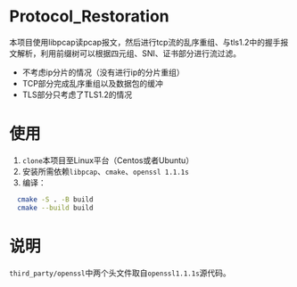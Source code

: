 # Protocol_Restoration
本项目使用libpcap读pcap报文，然后进行tcp流的乱序重组、与tls1.2中的握手报文解析，利用前缀树可以根据四元组、SNI、证书部分进行流过滤。
- 不考虑ip分片的情况（没有进行ip的分片重组）
- TCP部分完成乱序重组以及数据包的缓冲
- TLS部分只考虑了TLS1.2的情况

# 使用
1. `clone`本项目至Linux平台（Centos或者Ubuntu）
2. 安装所需依赖`libpcap`、`cmake`、`openssl 1.1.1s`
3. 编译：
```bash
  cmake -S . -B build 
  cmake --build build
 ```

# 说明
`third_party/openssl`中两个头文件取自`openssl1.1.1s`源代码。
